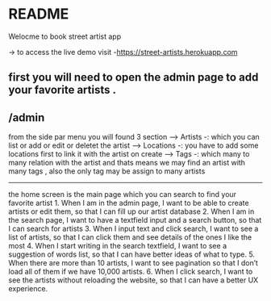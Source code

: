 # README

Welocme to book street artist app 

-> to access the live demo visit
  -https://street-artists.herokuapp.com

  first you will need to open the admin page to add your favorite artists . 
  ---------------------
  /admin 
  ---------------------
  from the side par menu you will found 3 section 
  --> Artists -: which you can  list or add or edit or deletet the artist 
  --> Locations -: you have to add some locations first to link it with the artist on create 
  --> Tags -: which many to many relation with the artist and thats means we may find an artist with many tags , also the only tag may be assign to many artists 

  ----------------------
  the home screen is the main page which you can search to find your favorite artist 
    1. When I am in the admin page, I want to be able to create artists or edit them, so that I
      can fill up our artist database
    2. When I am in the search page, I want to have a textfield input and a search button,
      so that I can search for artists
    3. When I input text and click search, I want to see a list of artists, so that I can click
      them and see details of the ones I like the most
    4. When I start writing in the search textfield, I want to see a suggestion of words list, so
      that I can have better ideas of what to type.
    5. When there are more than 10 artists, I want to see pagination so that I don’t load all
      of them if we have 10,000 artists.
    6. When I click search, I want to see the artists without reloading the website, so that I
      can have a better UX experience.